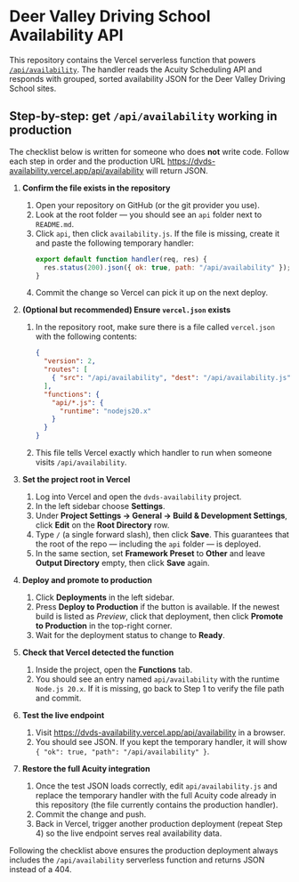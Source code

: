 # Deer Valley Driving School Availability API

This repository contains the Vercel serverless function that powers [`/api/availability`](./api/availability.js). The handler reads the Acuity Scheduling API and responds with grouped, sorted availability JSON for the Deer Valley Driving School sites.

## Step-by-step: get `/api/availability` working in production

The checklist below is written for someone who does **not** write code. Follow each step in order and the production URL <https://dvds-availability.vercel.app/api/availability> will return JSON.

1. **Confirm the file exists in the repository**
   1. Open your repository on GitHub (or the git provider you use).
   2. Look at the root folder — you should see an `api` folder next to `README.md`.
   3. Click `api`, then click `availability.js`. If the file is missing, create it and paste the following temporary handler:
      ```js
      export default function handler(req, res) {
        res.status(200).json({ ok: true, path: "/api/availability" });
      }
      ```
   4. Commit the change so Vercel can pick it up on the next deploy.

2. **(Optional but recommended) Ensure `vercel.json` exists**
   1. In the repository root, make sure there is a file called `vercel.json` with the following contents:
      ```json
      {
        "version": 2,
        "routes": [
          { "src": "/api/availability", "dest": "/api/availability.js" }
        ],
        "functions": {
          "api/*.js": {
            "runtime": "nodejs20.x"
          }
        }
      }
      ```
   2. This file tells Vercel exactly which handler to run when someone visits `/api/availability`.

3. **Set the project root in Vercel**
   1. Log into Vercel and open the `dvds-availability` project.
   2. In the left sidebar choose **Settings**.
   3. Under **Project Settings → General → Build & Development Settings**, click **Edit** on the **Root Directory** row.
   4. Type `/` (a single forward slash), then click **Save**. This guarantees that the root of the repo — including the `api` folder — is deployed.
   5. In the same section, set **Framework Preset** to **Other** and leave **Output Directory** empty, then click **Save** again.

4. **Deploy and promote to production**
   1. Click **Deployments** in the left sidebar.
   2. Press **Deploy to Production** if the button is available. If the newest build is listed as *Preview*, click that deployment, then click **Promote to Production** in the top-right corner.
   3. Wait for the deployment status to change to **Ready**.

5. **Check that Vercel detected the function**
   1. Inside the project, open the **Functions** tab.
   2. You should see an entry named `api/availability` with the runtime `Node.js 20.x`. If it is missing, go back to Step 1 to verify the file path and commit.

6. **Test the live endpoint**
   1. Visit <https://dvds-availability.vercel.app/api/availability> in a browser.
   2. You should see JSON. If you kept the temporary handler, it will show `{ "ok": true, "path": "/api/availability" }`.

7. **Restore the full Acuity integration**
   1. Once the test JSON loads correctly, edit `api/availability.js` and replace the temporary handler with the full Acuity code already in this repository (the file currently contains the production handler).
   2. Commit the change and push.
   3. Back in Vercel, trigger another production deployment (repeat Step 4) so the live endpoint serves real availability data.

Following the checklist above ensures the production deployment always includes the `/api/availability` serverless function and returns JSON instead of a 404.
